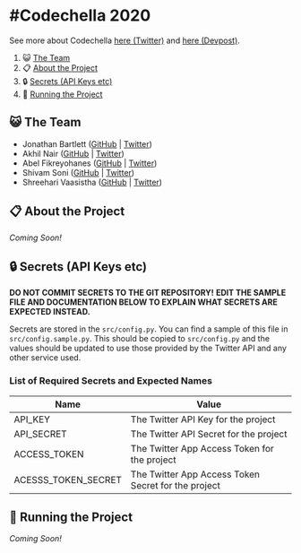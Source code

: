 # \#Codechella 2020

See more about Codechella [here (Twitter)](https://twitter.com/hashtag/codechella?lang=en) and [here (Devpost)](https://codechella.devpost.com/).

1. 😺 [The Team](#-the-team)
2. 📋 [About the Project](#-about-the-project)
3. 🔒 [Secrets (API Keys etc)](#-secrets-api-keys-etc)
4. 🏃 [Running the Project](#-running-the-project)

## 😺 The Team

- Jonathan Bartlett ([GitHub](https://github.com/Jonnobrow) | [Twitter](https://twitter.com/jonnobrow))
- Akhil Nair ([GitHub](https://github.com/Jedi18) | [Twitter]())
- Abel Fikreyohanes ([GitHub](https://github.com/bellajr) | [Twitter](https://twitter.com/AFikreyohanes))
- Shivam Soni ([GitHub](https://github.com/i-shivamsoni) | [Twitter](https://twitter.com/i_shivamsoni))
- Shreehari Vaasistha ([GitHub](https://github.com/ShreehariVaasishta) | [Twitter](https://twitter.com/Hary86389970))

## 📋 About the Project
*Coming Soon!*

## 🔒 Secrets (API Keys etc)

**DO NOT COMMIT SECRETS TO THE GIT REPOSITORY!**
**EDIT THE SAMPLE FILE AND DOCUMENTATION BELOW TO EXPLAIN WHAT SECRETS ARE EXPECTED INSTEAD.**


Secrets are stored in the `src/config.py`.
You can find a sample of this file in `src/config.sample.py`.
This should be copied to `src/config.py` and the values should be updated to use
those provided by the Twitter API and any other service used.


### List of Required Secrets and Expected Names

| Name                | Value                                               |
|---------------------|-----------------------------------------------------|
| API_KEY             | The Twitter API Key for the project                 |
| API_SECRET          | The Twitter API Secret for the project              |
| ACCESS_TOKEN        | The Twitter App Access Token for the project        |
| ACESSS_TOKEN_SECRET | The Twitter App Access Token Secret for the project |


## 🏃 Running the Project

*Coming Soon!*
